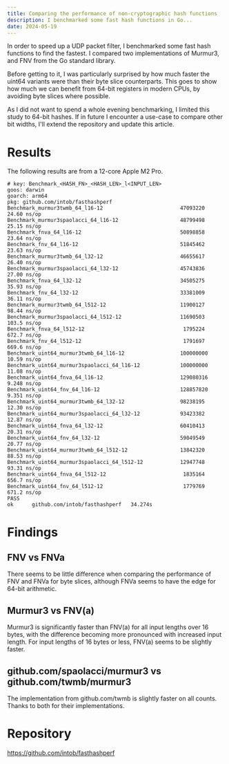 ```yaml
---
title: Comparing the performance of non-cryptographic hash functions
description: I benchmarked some fast hash functions in Go...
date: 2024-05-19
---
```

In order to speed up a UDP packet filter, I benchmarked some fast hash functions to find the fastest. I compared two implementations of Murmur3, and FNV from the Go standard library.

Before getting to it, I was particularly surprised by how much faster the uint64 variants were than their byte slice counterparts. This goes to show how much we can benefit from 64-bit registers in modern CPUs, by avoiding byte slices where possible.

As I did not want to spend a whole evening benchmarking, I limited this study to 64-bit hashes. If in future I encounter a use-case to compare other bit widths, I'll extend the repository and update this article.

# Results
The following results are from a 12-core Apple M2 Pro.
```
# key: Benchmark_<HASH_FN>_<HASH_LEN>_l<INPUT_LEN>
goos: darwin
goarch: arm64
pkg: github.com/intob/fasthashperf
Benchmark_murmur3twmb_64_l16-12                         47093220                24.60 ns/op
Benchmark_murmur3spaolacci_64_l16-12                    48799498                25.15 ns/op
Benchmark_fnva_64_l16-12                                50898858                23.64 ns/op
Benchmark_fnv_64_l16-12                                 51845462                23.63 ns/op
Benchmark_murmur3twmb_64_l32-12                         46655617                26.40 ns/op
Benchmark_murmur3spaolacci_64_l32-12                    45743836                27.00 ns/op
Benchmark_fnva_64_l32-12                                34505275                35.93 ns/op
Benchmark_fnv_64_l32-12                                 33381009                36.11 ns/op
Benchmark_murmur3twmb_64_l512-12                        11900127                98.44 ns/op
Benchmark_murmur3spaolacci_64_l512-12                   11690503               103.5 ns/op
Benchmark_fnva_64_l512-12                                1795224               672.7 ns/op
Benchmark_fnv_64_l512-12                                 1791697               669.6 ns/op
Benchmark_uint64_murmur3twmb_64_l16-12                  100000000               10.59 ns/op
Benchmark_uint64_murmur3spaolacci_64_l16-12             100000000               11.08 ns/op
Benchmark_uint64_fnva_64_l16-12                         129080316                9.248 ns/op
Benchmark_uint64_fnv_64_l16-12                          128857820                9.351 ns/op
Benchmark_uint64_murmur3twmb_64_l32-12                  98238195                12.30 ns/op
Benchmark_uint64_murmur3spaolacci_64_l32-12             93423382                12.87 ns/op
Benchmark_uint64_fnva_64_l32-12                         60410413                20.31 ns/op
Benchmark_uint64_fnv_64_l32-12                          59049549                20.77 ns/op
Benchmark_uint64_murmur3twmb_64_l512-12                 13842320                88.53 ns/op
Benchmark_uint64_murmur3spaolacci_64_l512-12            12947748                93.31 ns/op
Benchmark_uint64_fnva_64_l512-12                         1835164               656.7 ns/op
Benchmark_uint64_fnv_64_l512-12                          1779769               671.2 ns/op
PASS
ok      github.com/intob/fasthashperf   34.274s
```

# Findings

## FNV vs FNVa
There seems to be little difference when comparing the performance of FNV and FNVa for byte slices, although FNVa seems to have the edge for 64-bit arithmetic.

## Murmur3 vs FNV(a)
Murmur3 is significantly faster than FNV(a) for all input lengths over 16 bytes, with the difference becoming more pronounced with increased input length. For input lengths of 16 bytes or less, FNV(a) seems to be slightly faster.

## github.com/spaolacci/murmur3 vs github.com/twmb/murmur3
The implementation from github.com/twmb is slightly faster on all counts. Thanks to both for their implementations.

# Repository
https://github.com/intob/fasthashperf
